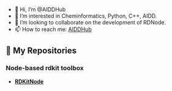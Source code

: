 - 👋 Hi, I’m @AIDDHub
- 👀 I’m interested in Cheminformatics, Python, C++, AIDD.
- 💞️ I’m looking to collaborate on the development of RDNode.
- 📫 How to reach me: [AIDDHub](https://AIDDHub.github.io)

## 🌱 **My Repositories**
### Node-based rdkit toolbox
- **[RDKitNode](https://github.com/AIDDHub/RDNode)**

<!---
AIDDHub/AIDDHub is a ✨ special ✨ repository because its `README.md` (this file) appears on your GitHub profile.
You can click the Preview link to take a look at your changes.
--->
